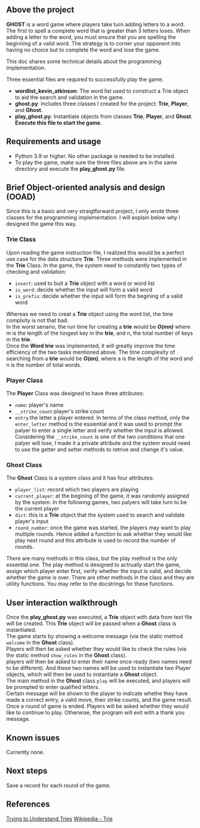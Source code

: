 ## Above the project

**GHOST** is a word game where players take turn adding letters to a word. The first to spell a complete word that is greater than 3 letters loses. When adding a letter to the word, you must ensure that you are spelling the beginning of a valid word. The strategy is to corner your opponent into having no choice but to complete the word and lose the game.  
  
This doc shares some technical details about the programming implementation. 

Three essential files are required to successfully play the game.
- **wordlist_kevin_atkinson**: The word list used to construct a Trie object to aid the search and validation in the game.
- **ghost.py**: Includes three classes I created for the project: **Trie**, **Player**, and **Ghost**.
- **play_ghost.py**: Instantiate objects from classes **Trie**, **Player**, and **Ghost**. **Execute this file to start the game**.  
## Requirements and usage
- Python 3.9 or higher. No other package is needed to be installed. 
- To play the game, make sure the three files above are in the same directory and execute the **play_ghost.py** file.
## Brief Object-oriented analysis and design (OOAD) 
Since this is a basic and very straigtforward project, I only wrote three classes for the programming implementation. I will explain below why I designed the game this way.
### Trie Class
Upon reading the game instruction file, I realized this would be a perfect use case for the data structure **Trie**. 
Three methods were implemented in the **Trie** Class. In the game, the system need to constantly two types of checking and validation:
- `insert`: used to buit a **Trie** object with a word or word list
- `is_word`: decide whether the input will form a valid word
- `is_prefix`: decide whether the input will form the begining of a valid word  

Whereas we need to creat a **Trie** object using the word list, the time complxity is not that bad.  
In the worst senario, the run time for creating a **trie** would be ***O(mn)*** where m is the length of the longest key in the **trie**, and n, the total number of keys in the **trie**.  
Once the **Word trie** was implemented, it will greatly improve the time efficiency of the two tasks mentioned above.
The time complexity of searching from a **trie** would be ***O(an)***, where a is the length of the word and n is the number of total words.
### Player Class
The **Player** Class was designed to have three attributes: 
- `name`: player's name
- `__strike_count`:player's strike count
- `entry`:the letter a player entered.
In terms of the class method, only the `enter_letter` method is the essiential and it was used to prompt the palyer to enter a single letter and verify whether the input is allowed. 
Considering the `__strike_count` is one of the two conditions that one palyer will lose, I made it a private attribute and the system would need to use the getter and setter methods to retrive and change it's value.
### Ghost Class
The **Ghost** Class is a system class and it has four attributes: 
- `player_list`: record which two players are playing
- `current_player`: at the begining of the game, it was randomly assigned by the system. In the following games, two palyers will take turn to be the current player
- `dict`: this is a **Trie** object that the system used to search and validate player's input
- `round_number`: once the game was started, the players may want to play multiple rounds. Hence added a function to ask whether they would like play next round and this attribute is used to record the number of rounds.  
  
There are many methods in this class, but the play method is the only essential one. The play method is designed to actrually start the game, assign which player enter first, verify whether the input is valid, and decide whether the game is over.
There are other methods in the class and they are utility functions. You may refer to the docstrings for these functions.
## User interaction walkthrough
Once the **play_ghost.py** was executed, a **Trie** object with data from text file will be created. This **Trie** object will be passed when a **Ghost** class is instantiated.  
The game starts by showing a welcome message (via the static method `welcome` in the **Ghost** class).  
Players will then be asked whether they would like to check the rules (via the static method `show_rules` in the **Ghost** class).  
players will then be asked to enter their name once ready (two names need to be different). And these two names will be used to instantiate two Player objects, which will then be used to instantiate a **Ghost** object.  
The main method in the **Ghost** class `play` will be executed, and players will be prompted to enter qualified letters.  
Certain message will be shown to the player to indicate whethe they have made a correct entry, a valid move, their strike counts, and the game result.  
Once a round of game is ended. Players will be asked whether they would like to continue to play. Otherwise, the program will exit with a thank you message.
## Known issues
Currently none.
## Next steps
Save a record for each round of the game.

## References
[Trying to Understand Tries](https://medium.com/basecs/trying-to-understand-tries-3ec6bede0014)
[Wikipedia - Trie](https://en.wikipedia.org/wiki/Trie)
